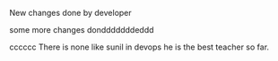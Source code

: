 New changes done by developer

some more changes dondddddddeddd


cccccc
There is none like sunil in devops
he is the best teacher so far.
